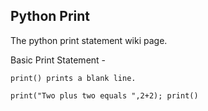## Python Print

The python print statement wiki page.

Basic Print Statement -

```
print() prints a blank line.

print("Two plus two equals ",2+2); print()
```
